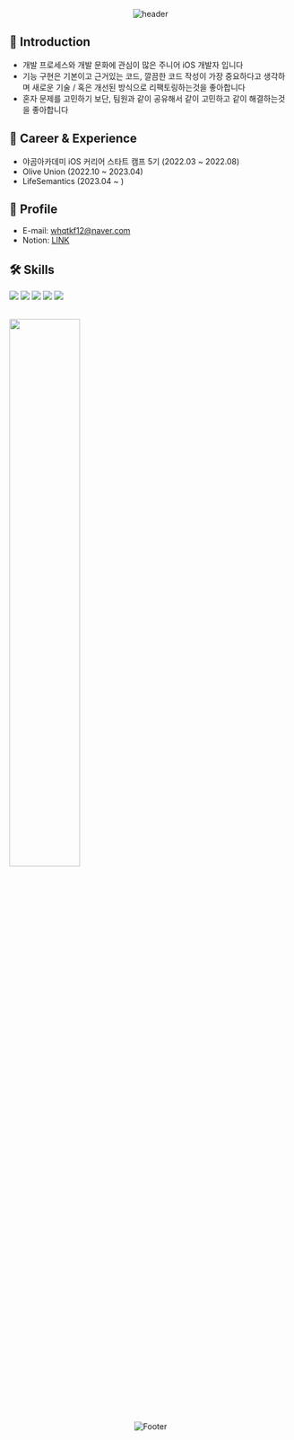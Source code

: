 <div align=center>

![header](https://capsule-render.vercel.app/api?type=waving&color=auto&height=200&section=header&text=dudu's%20Github&fontSize=90)

  </div>


## 🤔 Introduction

- 개발 프로세스와 개발 문화에 관심이 많은 주니어 iOS 개발자 입니다 
- 기능 구현은 기본이고 근거있는 코드, 깔끔한 코드 작성이 가장 중요하다고 생각하며 새로운 기술 / 혹은 개선된 방식으로 리팩토링하는것을 좋아합니다
- 혼자 문제를 고민하기 보단, 팀원과 같이 공유해서 같이 고민하고 같이 해결하는것을 좋아합니다

## 🎈 Career & Experience

- 야곰아카데미 iOS 커리어 스타트 캠프 5기 (2022.03 ~ 2022.08)
- Olive Union (2022.10 ~ 2023.04)
- LifeSemantics (2023.04 ~ )

## 📝 Profile
- E-mail: whqtkf12@naver.com
- Notion: [LINK](https://www.notion.so/0cd41ae605674b06a3ed5d4261f085db)

## 🛠️ Skills

<img src="https://img.shields.io/badge/Swift-F05138?style=for-the-badgee&logo=Swift&logoColor=white"> <img src="https://img.shields.io/badge/UIKit-CC2929?style=for-the-badgee&logo=Swift&logoColor=white">
<img src="https://img.shields.io/badge/SwiftUI-54BBFF?style=for-the-badgee&logo=Swift&logoColor=white">
<img src="https://img.shields.io/badge/RxSwift-B7178C?style=for-the-badgee&logo=ReactiveX&logoColor=white">
<img src="https://img.shields.io/badge/Combine-283274?style=for-the-badgee&logo=Swift&logoColor=white">

<br>
<img width="50%" src="https://github-readme-stats.vercel.app/api?username=FirstDo&show_icons=true&theme=github_dark&hide="/>

<div align=center>

![Footer](https://capsule-render.vercel.app/api?type=waving&color=auto&height=200&section=footer)

</div>
